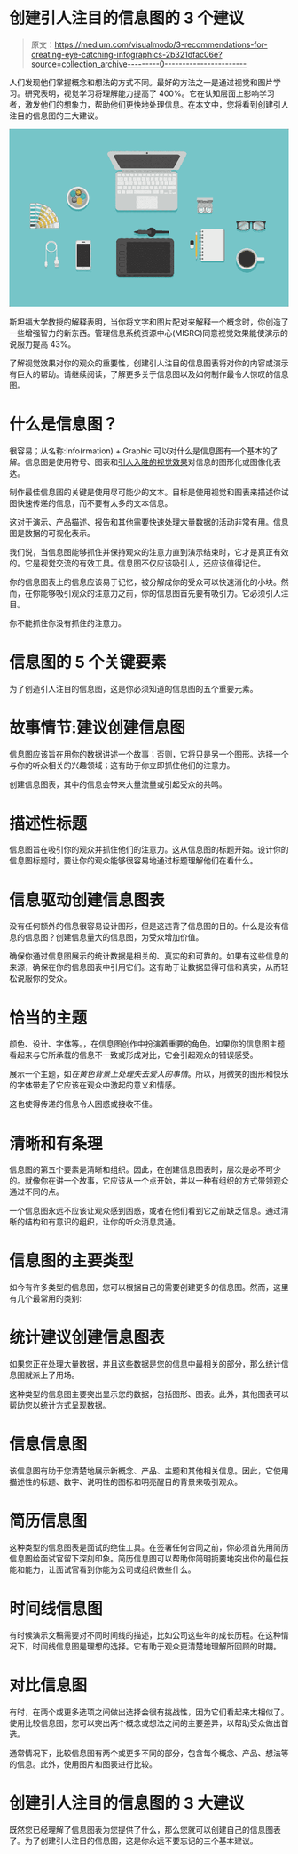 # 创建引人注目的信息图的 3 个建议

> 原文：<https://medium.com/visualmodo/3-recommendations-for-creating-eye-catching-infographics-2b321dfac06e?source=collection_archive---------0----------------------->

人们发现他们掌握概念和想法的方式不同。最好的方法之一是通过视觉和图片学习。研究表明，视觉学习将理解能力提高了 400%。它在认知层面上影响学习者，激发他们的想象力，帮助他们更快地处理信息。在本文中，您将看到创建引人注目的信息图的三大建议。

![](img/12e8de335a7cb4f124b4f690f4b20af5.png)

斯坦福大学教授的解释表明，当你将文字和图片配对来解释一个概念时，你创造了一些增强智力的新东西。管理信息系统资源中心(MISRC)同意视觉效果能使演示的说服力提高 43%。

了解视觉效果对你的观众的重要性，创建引人注目的信息图表将对你的内容或演示有巨大的帮助。请继续阅读，了解更多关于信息图以及如何制作最令人惊叹的信息图。

# 什么是信息图？

很容易；从名称:Info(rmation) + Graphic 可以对什么是信息图有一个基本的了解。信息图是使用符号、图表和[引人入胜的视觉效果](https://visualmodo.com/7-visual-content-creation-tips-to-start-using-now/)对信息的图形化或图像化表达。

制作最佳信息图的关键是使用尽可能少的文本。目标是使用视觉和图表来描述你试图快速传递的信息，而不要有太多的文本信息。

这对于演示、产品描述、报告和其他需要快速处理大量数据的活动非常有用。信息图是数据的可视化表示。

我们说，当信息图能够抓住并保持观众的注意力直到演示结束时，它才是真正有效的。它是视觉交流的有效工具。信息图不仅应该吸引人，还应该值得记住。

你的信息图表上的信息应该易于记忆，被分解成你的受众可以快速消化的小块。然而，在你能够吸引观众的注意力之前，你的信息图首先要有吸引力。它必须引人注目。

你不能抓住你没有抓住的注意力。

# 信息图的 5 个关键要素

为了创造引人注目的信息图，这是你必须知道的信息图的五个重要元素。

# 故事情节:建议创建信息图

信息图应该旨在用你的数据讲述一个故事；否则，它将只是另一个图形。选择一个与你的听众相关的兴趣领域；这有助于你立即抓住他们的注意力。

创建信息图表，其中的信息会带来大量流量或引起受众的共鸣。

# 描述性标题

信息图旨在吸引你的观众并抓住他们的注意力。这从信息图的标题开始。设计你的信息图标题时，要让你的观众能够很容易地通过标题理解他们在看什么。

# 信息驱动创建信息图表

没有任何额外的信息很容易设计图形，但是这违背了信息图的目的。什么是没有信息的信息图？创建信息量大的信息图，为受众增加价值。

确保你通过信息图展示的统计数据是相关的、真实的和可靠的。如果有这些信息的来源，确保在你的信息图表中引用它们。这有助于让数据显得可信和真实，从而轻松说服你的受众。

# 恰当的主题

颜色、设计、字体等。，在信息图创作中扮演着重要的角色。如果你的信息图主题看起来与它所承载的信息不一致或形成对比，它会引起观众的错误感受。

展示一个主题，如*在黄色背景上处理失去爱人的事情*。所以，用微笑的图形和快乐的字体带走了它应该在观众中激起的意义和情感。

这也使得传递的信息令人困惑或接收不佳。

# 清晰和有条理

信息图的第五个要素是清晰和组织。因此，在创建信息图表时，层次是必不可少的。就像你在讲一个故事，它应该从一个点开始，并以一种有组织的方式带领观众通过不同的点。

一个信息图永远不应该让观众感到困惑，或者在他们看到它之前缺乏信息。通过清晰的结构和有意识的组织，让你的听众消息灵通。

# 信息图的主要类型

如今有许多类型的信息图，您可以根据自己的需要创建更多的信息图。然而，这里有几个最常用的类别:

# 统计建议创建信息图表

如果您正在处理大量数据，并且这些数据是您的信息中最相关的部分，那么统计信息图就派上了用场。

这种类型的信息图主要突出显示您的数据，包括图形、图表。此外，其他图表可以帮助您以统计方式呈现数据。

# 信息信息图

该信息图有助于您清楚地展示新概念、产品、主题和其他相关信息。因此，它使用描述性的标题、数字、说明性的图标和明亮醒目的背景来吸引观众。

# 简历信息图

这种类型的信息图表是面试的绝佳工具。在签署任何合同之前，你必须首先用简历信息图给面试官留下深刻印象。简历信息图可以帮助你简明扼要地突出你的最佳技能和能力，让面试官看到你能为公司或组织做些什么。

# 时间线信息图

有时候演示文稿需要对不同时间线的描述，比如公司这些年的成长历程。在这种情况下，时间线信息图是理想的选择。它有助于观众更清楚地理解所回顾的时期。

# 对比信息图

有时，在两个或更多选项之间做出选择会很有挑战性，因为它们看起来太相似了。使用比较信息图，您可以突出两个概念或想法之间的主要差异，以帮助受众做出首选。

通常情况下，比较信息图有两个或更多不同的部分，包含每个概念、产品、想法等的信息。此外，使用图片和图表进行比较。

# 创建引人注目的信息图的 3 大建议

既然您已经理解了信息图表为您提供了什么，那么您就可以创建自己的信息图表了。为了创建引人注目的信息图，这是你永远不要忘记的三个基本建议。